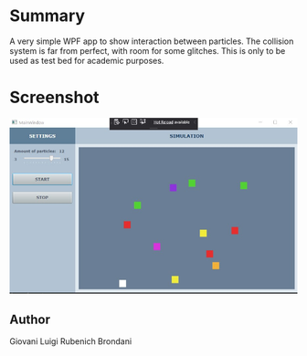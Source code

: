 # Summary
A very simple WPF app to show interaction between particles.
The collision system is far from perfect, with room for some glitches.
This is only to be used as test bed for academic purposes.

# Screenshot

![screen shot 1](https://raw.githubusercontent.com/giovani-luigi/WpfParticles/master/readme/img.jpg)

## Author
Giovani Luigi Rubenich Brondani